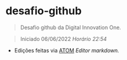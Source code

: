 # desafio-github
> Desafio github da Digital Innovation One.

>Iniciado 06/06/2022
*Horário 22:54*
 - Edições feitas via [ATOM](atom.io) _Editor markdown._
